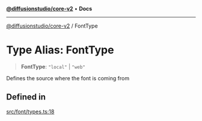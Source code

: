 [**@diffusionstudio/core-v2**](../README.md) • **Docs**

***

[@diffusionstudio/core-v2](../globals.md) / FontType

# Type Alias: FontType

> **FontType**: `"local"` \| `"web"`

Defines the source where the font is coming from

## Defined in

[src/font/types.ts:18](https://github.com/diffusionstudio/core-v2/blob/ce69ef92917fd6c7f2f6e872cf6c87954dee9b56/src/font/types.ts#L18)
